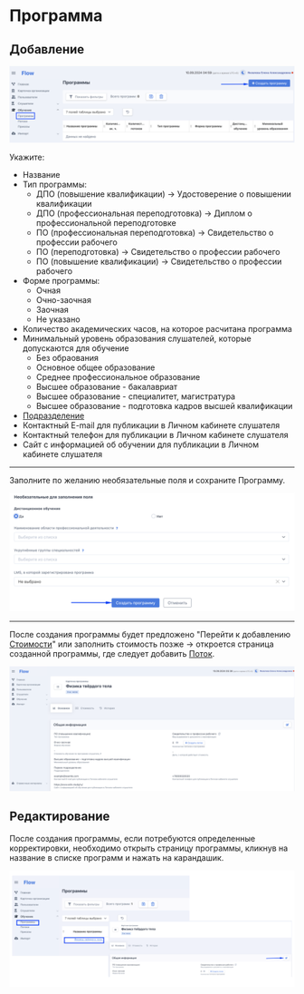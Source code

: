 # Программа

## Добавление

![](<../../.gitbook/assets/image (74).png>)

Укажите:

* Название
* Тип программы:
  * ДПО (повышение квалификации) -> Удостоверение о повышении квалификации
  * ДПО (профессиональная переподготовка) -> Диплом о профессиональной переподготовке
  * ПО (профессиональная переподготовка) -> Свидетельство о профессии рабочего
  * ПО (переподготовка) -> Свидетельство о профессии рабочего
  * ПО (повышение квалификации) -> Свидетельство о профессии рабочего
* Формe программы:
  * Очная
  * Очно-заочная
  * Заочная
  * Не указано
* Количество академических часов, на которое расчитана программа
* Минимальный уровень образования слушателей, которые допускаются для обучение&#x20;
  * Без обраования
  * Основное общее образование
  * Среднее профессиональное образование
  * Высшее образование - бакалавриат
  * Высшее образование - специалитет, магистратура
  * Высшее образование - подготовка кадров высшей квалификации
* [Подразделение](../../organizaciya/sozdanie-organizacii.md#podrazdelenie)
* Контактный E-mail для публикации в Личном кабинете слушателя
* Контактный телефон для публикации в Личном кабинете слушателя
* Сайт с информацией об обучении для публикации в Личном кабинете слушателя

***

Заполните по желанию необязательные поля и сохраните Программу.&#x20;

![](<../../.gitbook/assets/image (77).png>)

***

После создания программы будет предложено  "Перейти к добавлению [Стоимости](stoimost-programmy.md)" или заполнить стоимость позже ->  откроется страница созданной программы, где следует добавить [Поток](potok/).

![](<../../.gitbook/assets/image (80).png>)

## Редактирование &#x20;

После создания программы, если потребуются определенные корректировки, необходимо открыть страницу программы, кликнув на название в списке программ и нажать на карандашик.

![](<../../.gitbook/assets/image (82).png>)
